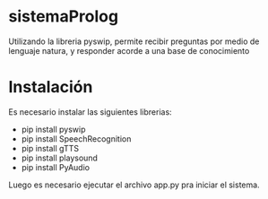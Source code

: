 # sistemaProlog
Utilizando la libreria pyswip, permite recibir preguntas por medio de lenguaje natura, y responder acorde a una base de conocimiento

# Instalación 

Es necesario instalar las siguientes librerias:
  - pip install pyswip
  - pip install SpeechRecognition
  - pip install gTTS
  - pip install playsound
  - pip install PyAudio
  
  
Luego es necesario ejecutar el archivo app.py pra iniciar el sistema.
